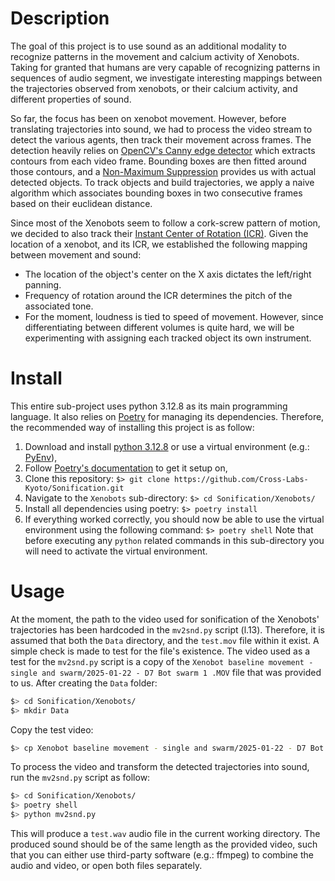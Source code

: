 # Description
The goal of this project is to use sound as an additional modality to recognize patterns in the movement and calcium activity of Xenobots.
Taking for granted that humans are very capable of recognizing patterns in sequences of audio segment, we investigate interesting mappings between the trajectories observed from xenobots, or their calcium activity, and different properties of sound.

So far, the focus has been on xenobot movement. However, before translating trajectories into sound, we had to process the video stream to detect the various agents, then track their movement across frames.
The detection heavily relies on [OpenCV's Canny edge detector](https://docs.opencv.org/4.x/dd/d1a/group__imgproc__feature.html#ga2a671611e104c093843d7b7fc46d24af) which extracts contours from each video frame. Bounding boxes are then fitted around those contours, and a [Non-Maximum Suppression](https://docs.opencv.org/4.x/d6/d0f/group__dnn.html#ga9d118d70a1659af729d01b10233213ee) provides us with actual detected objects.
To track objects and build trajectories, we apply a naive algorithm which associates bounding boxes in two consecutive frames based on their euclidean distance.

Since most of the Xenobots seem to follow a cork-screw pattern of motion, we decided to also track their [Instant Center of Rotation (ICR)](https://www.wikiwand.com/en/articles/Instant_centre_of_rotation). Given the location of a xenobot, and its ICR, we established the following mapping between movement and sound:
+ The location of the object's center on the X axis dictates the left/right panning.
+ Frequency of rotation around the ICR determines the pitch of the associated tone.
+ For the moment, loudness is tied to speed of movement. However, since differentiating between different volumes is quite hard, we will be experimenting with assigning each tracked object its own instrument.

# Install
This entire sub-project uses python 3.12.8 as its main programming language. It also relies on [Poetry](https://python-poetry.org/docs/) for managing its dependencies.
Therefore, the recommended way of installing this project is as follow:
1. Download and install [python 3.12.8](https://www.python.org/downloads/release/python-3128/) or use a virtual environment (e.g.: [PyEnv](https://github.com/pyenv/pyenv)),
2. Follow [Poetry's documentation](https://python-poetry.org/docs/#installing-with-the-official-installer) to get it setup on,
3. Clone this repository: `$> git clone https://github.com/Cross-Labs-Kyoto/Sonification.git`
4. Navigate to the `Xenobots` sub-directory: `$> cd Sonification/Xenobots/`
5. Install all dependencies using poetry: `$> poetry install`
6. If everything worked correctly, you should now be able to use the virtual environment using the following command: `$> poetry shell`
Note that before executing any `python` related commands in this sub-directory you will need to activate the virtual environment.

# Usage
At the moment, the path to the video used for sonification of the Xenobots' trajectories has been hardcoded in the `mv2snd.py` script (l.13). Therefore, it is assumed that both the `Data` directory, and the `test.mov` file within it exist. A simple check is made to test for the file's existence.
The video used as a test for the `mv2snd.py` script is a copy of the `Xenobot baseline movement - single and swarm/2025-01-22 - D7 Bot swarm 1 .MOV` file that was provided to us.
After creating the `Data` folder:
```bash
$> cd Sonification/Xenobots/
$> mkdir Data
```
Copy the test video:
```bash
$> cp Xenobot baseline movement - single and swarm/2025-01-22 - D7 Bot swarm 1 .MOV Data/test.mov
```
To process the video and transform the detected trajectories into sound, run the `mv2snd.py` script as follow:
```bash
$> cd Sonification/Xenobots/
$> poetry shell
$> python mv2snd.py
```
This will produce a `test.wav` audio file in the current working directory. The produced sound should be of the same length as the provided video, such that you can either use third-party software (e.g.: ffmpeg) to combine the audio and video, or open both files separately.
